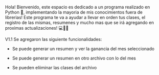 Hola! Bienvenido, este espacio es dedicado a un programa realizado en Python 🐍, implementando la mayoria de mis conocimientos fuera de librerias!
Este programa te va a ayudar a llevar en orden tus clases, el registro de las mismas, resumenes y mucho mas que se irá agregando en proximas actualizaciones! ‍💻👨‍💻

V1.1
Se agregaron las siguiente funcionalidades:

* Se puede generar un resumen y ver la ganancia del mes seleccionado

* Se puede generar un resumen en otro archivo con lo del mes

* Se pueden eliiminar las clases del archivo
